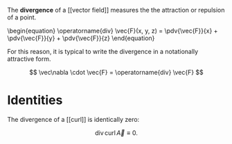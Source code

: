 The **divergence** of a [[vector field]] measures the the attraction or repulsion of a point.


\begin{equation}
\operatorname{div} \vec{F}(x, y, z) = \pdv{\vec{F}}{x} + \pdv{\vec{F}}{y} + \pdv{\vec{F}}{z}
\end{equation}

For this reason, it is typical to write the divergence in a notationally attractive form.

$$
\vec\nabla \cdot \vec{F} = \operatorname{div} \vec{F}
$$


# Identities

The divergence of a [[curl]] is identically zero:

$$
\operatorname{div} \operatorname{curl} \vec{A} \equiv 0.
$$
